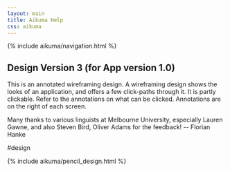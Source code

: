 ```yaml
---
layout: main
title: Aikuma Help
css: aikuma
---
```

{% include aikuma/navigation.html %}

## Design Version 3 (for App version 1.0)

This is an annotated wireframing design. A wireframing design shows the looks of an application, and offers a few click-paths through it. It is partly clickable. Refer to the annotations on what can be clicked. Annotations are on the right of each screen.

Many thanks to various linguists at Melbourne University, especially Lauren Gawne, and also Steven Bird, Oliver Adams for the feedback! -- Florian Hanke

#design

{% include aikuma/pencil_design.html %}

<script language="javascript" type="text/javascript" src="/javascripts/aikuma/help.js">
  // This is an empty newline, necessary such that the template renderer does not fail :(
</script>